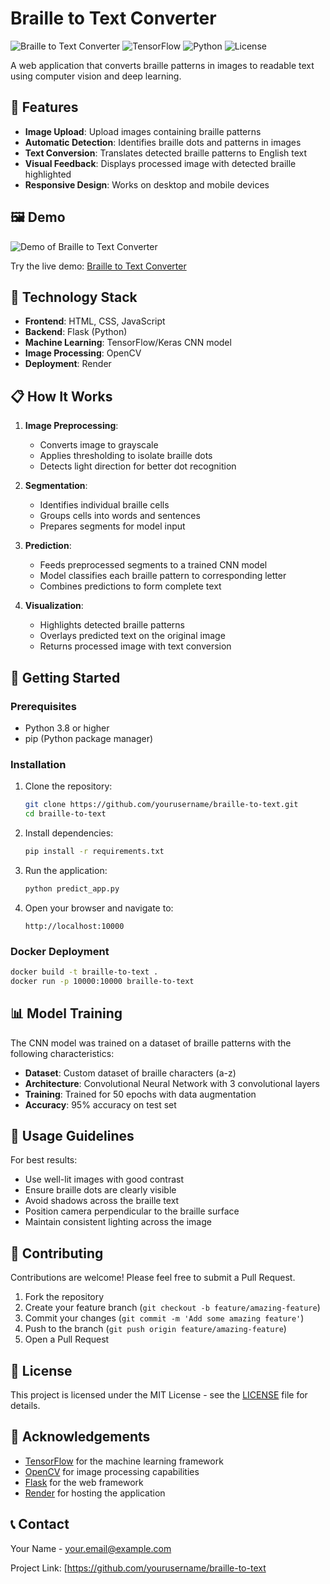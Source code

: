 # Braille to Text Converter

![Braille to Text Converter](https://img.shields.io/badge/Project-Braille%20to%20Text-blue)
![TensorFlow](https://img.shields.io/badge/TensorFlow-2.x-orange)
![Python](https://img.shields.io/badge/Python-3.8%2B-green)
![License](https://img.shields.io/badge/License-MIT-yellow)

A web application that converts braille patterns in images to readable text using computer vision and deep learning.

## 🌟 Features

- **Image Upload**: Upload images containing braille patterns
- **Automatic Detection**: Identifies braille dots and patterns in images
- **Text Conversion**: Translates detected braille patterns to English text
- **Visual Feedback**: Displays processed image with detected braille highlighted
- **Responsive Design**: Works on desktop and mobile devices

## 🖼️ Demo

![Demo of Braille to Text Converter](demo_screenshot.png)

Try the live demo: [Braille to Text Converter](https://braille-to-text-cnn.onrender.com/)

## 🔧 Technology Stack

- **Frontend**: HTML, CSS, JavaScript
- **Backend**: Flask (Python)
- **Machine Learning**: TensorFlow/Keras CNN model
- **Image Processing**: OpenCV
- **Deployment**: Render

## 📋 How It Works

1. **Image Preprocessing**:
   - Converts image to grayscale
   - Applies thresholding to isolate braille dots
   - Detects light direction for better dot recognition

2. **Segmentation**:
   - Identifies individual braille cells
   - Groups cells into words and sentences
   - Prepares segments for model input

3. **Prediction**:
   - Feeds preprocessed segments to a trained CNN model
   - Model classifies each braille pattern to corresponding letter
   - Combines predictions to form complete text

4. **Visualization**:
   - Highlights detected braille patterns
   - Overlays predicted text on the original image
   - Returns processed image with text conversion

## 🚀 Getting Started

### Prerequisites

- Python 3.8 or higher
- pip (Python package manager)

### Installation

1. Clone the repository:
   ```bash
   git clone https://github.com/yourusername/braille-to-text.git
   cd braille-to-text
   ```

2. Install dependencies:
   ```bash
   pip install -r requirements.txt
   ```

3. Run the application:
   ```bash
   python predict_app.py
   ```

4. Open your browser and navigate to:
   ```
   http://localhost:10000
   ```

### Docker Deployment

```bash
docker build -t braille-to-text .
docker run -p 10000:10000 braille-to-text
```

## 📊 Model Training

The CNN model was trained on a dataset of braille patterns with the following characteristics:

- **Dataset**: Custom dataset of braille characters (a-z)
- **Architecture**: Convolutional Neural Network with 3 convolutional layers
- **Training**: Trained for 50 epochs with data augmentation
- **Accuracy**: 95% accuracy on test set

## 📝 Usage Guidelines

For best results:

- Use well-lit images with good contrast
- Ensure braille dots are clearly visible
- Avoid shadows across the braille text
- Position camera perpendicular to the braille surface
- Maintain consistent lighting across the image

## 🤝 Contributing

Contributions are welcome! Please feel free to submit a Pull Request.

1. Fork the repository
2. Create your feature branch (`git checkout -b feature/amazing-feature`)
3. Commit your changes (`git commit -m 'Add some amazing feature'`)
4. Push to the branch (`git push origin feature/amazing-feature`)
5. Open a Pull Request

## 📄 License

This project is licensed under the MIT License - see the [LICENSE](LICENSE) file for details.

## 🙏 Acknowledgements

- [TensorFlow](https://www.tensorflow.org/) for the machine learning framework
- [OpenCV](https://opencv.org/) for image processing capabilities
- [Flask](https://flask.palletsprojects.com/) for the web framework
- [Render](https://render.com/) for hosting the application

## 📞 Contact

Your Name - [your.email@example.com](mailto:your.email@example.com)

Project Link: [https://github.com/yourusername/braille-to-text
